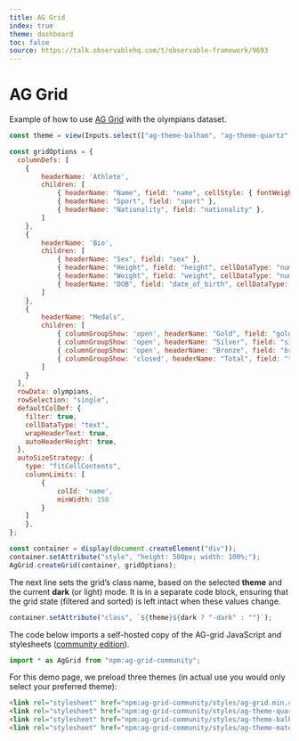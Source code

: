 ```yaml
---
title: AG Grid
index: true
theme: dashboard
toc: false
source: https://talk.observablehq.com/t/observable-framework/9693
---
```


# AG Grid

Example of how to use [AG Grid](https://www.ag-grid.com) with the olympians dataset.

```js
const theme = view(Inputs.select(["ag-theme-balham", "ag-theme-quartz", "ag-theme-material"], {label: "Theme"}));
```

```js echo
const gridOptions = {
  columnDefs: [
    {
        headerName: 'Athlete',
        children: [
            { headerName: "Name", field: "name", cellStyle: { fontWeight: 'bold' }},
            { headerName: "Sport", field: "sport" },
            { headerName: "Nationality", field: "nationality" },
        ]
    },
    {
        headerName: 'Bio',
        children: [
            { headerName: "Sex", field: "sex" },
            { headerName: "Height", field: "height", cellDataType: "number" },
            { headerName: "Weight", field: "weight", cellDataType: "number" },
            { headerName: "DOB", field: "date_of_birth", cellDataType: "date" },
        ]
    },
    {
        headerName: "Medals",
        children: [
            { columnGroupShow: 'open', headerName: "Gold", field: "gold", cellDataType: "number", width: 100 },
            { columnGroupShow: 'open', headerName: "Silver", field: "silver", cellDataType: "number", width: 100  },
            { columnGroupShow: 'open', headerName: "Bronze", field: "bronze", cellDataType: "number", width: 100  },
            { columnGroupShow: 'closed', headerName: "Total", field: "total", cellDataType: "number", width: 100, valueGetter: params => params.data.gold + params.data.silver + params.data.bronze },
        ]
    }
  ],
  rowData: olympians,
  rowSelection: "single",
  defaultColDef: {
    filter: true,
    cellDataType: "text",
    wrapHeaderText: true,
    autoHeaderHeight: true,
  },
  autoSizeStrategy: {
    type: "fitCellContents",
    columnLimits: [
        {
            colId: 'name',
            minWidth: 150
        }
    ]
    },
};

const container = display(document.createElement("div"));
container.setAttribute("style", "height: 500px; width: 100%;");
AgGrid.createGrid(container, gridOptions);
```

The next line sets the grid’s class name, based on the selected **theme** and the current **dark** (or light) mode. It is in a separate code block, ensuring that the grid state (filtered and sorted) is left intact when these values change.

```js echo
container.setAttribute("class", `${theme}${dark ? "-dark" : ""}`);
```

The code below imports a self-hosted copy of the AG-grid JavaScript and stylesheets ([community edition](https://www.ag-grid.com/angular-data-grid/licensing/)).

```js echo
import * as AgGrid from "npm:ag-grid-community";
```

For this demo page, we preload three themes (in actual use you would only select your preferred theme):


```html run=false
<link rel="stylesheet" href="npm:ag-grid-community/styles/ag-grid.min.css">
<link rel="stylesheet" href="npm:ag-grid-community/styles/ag-theme-quartz.min.css">
<link rel="stylesheet" href="npm:ag-grid-community/styles/ag-theme-balham.min.css">
<link rel="stylesheet" href="npm:ag-grid-community/styles/ag-theme-material.min.css">
```

<link rel="stylesheet" href="npm:ag-grid-community/styles/ag-grid.min.css">
<link rel="stylesheet" href="npm:ag-grid-community/styles/ag-theme-quartz.min.css">
<link rel="stylesheet" href="npm:ag-grid-community/styles/ag-theme-balham.min.css">
<link rel="stylesheet" href="npm:ag-grid-community/styles/ag-theme-material.min.css">

